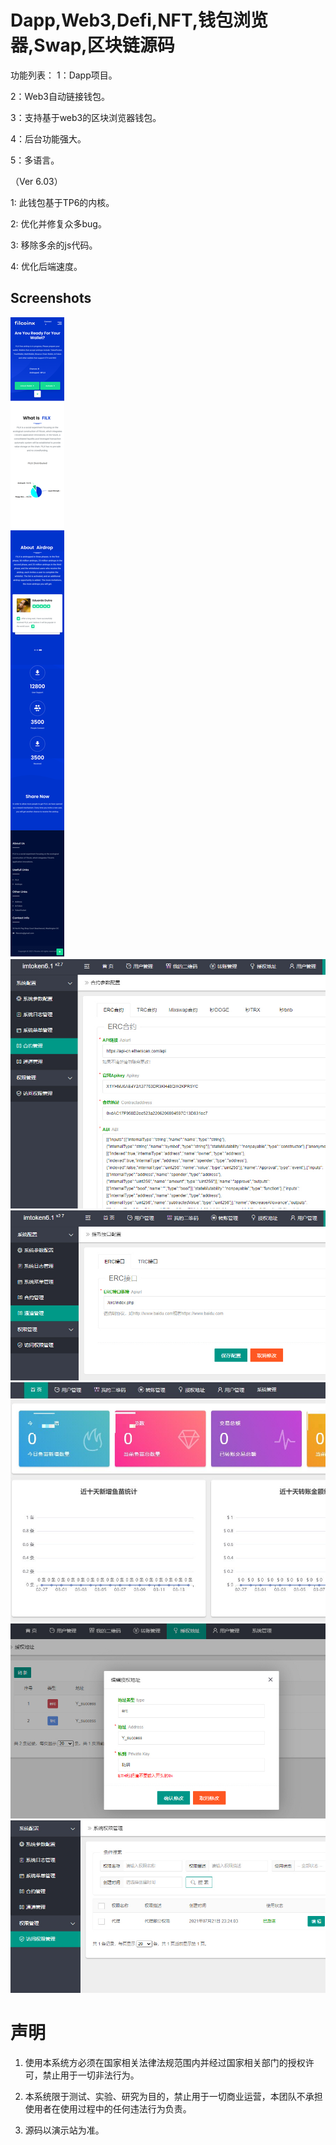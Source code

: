 # Dapp,Web3,Defi,NFT,钱包浏览器,Swap,区块链源码

功能列表：
1：Dapp项目。

2：Web3自动链接钱包。

3：支持基于web3的区块浏览器钱包。

4：后台功能强大。

5：多语言。


（Ver 6.03）

1: 此钱包基于TP6的内核。

2: 优化并修复众多bug。

3: 移除多余的js代码。

4: 优化后端速度。

## Screenshots
![0](imgs/1.png)
![1](imgs/2.JPG)
![2](imgs/3.JPG)
![3](imgs/4_proc.jpg)
![4](imgs/5.JPG)
![5](imgs/6.JPG)

# 声明

1. 使用本系统方必须在国家相关法律法规范围内并经过国家相关部门的授权许可，禁止用于一切非法行为。

2. 本系统限于测试、实验、研究为目的，禁止用于一切商业运营，本团队不承担使用者在使用过程中的任何违法行为负责。

3. 源码以演示站为准。
